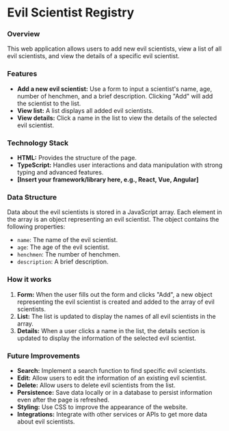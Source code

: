 # Evil Scientist Registry

### Overview

This web application allows users to add new evil scientists, view a list of all evil scientists, and view the details of a specific evil scientist.

### Features

- **Add a new evil scientist:** Use a form to input a scientist's name, age, number of henchmen, and a brief description. Clicking "Add" will add the scientist to the list.
- **View list:** A list displays all added evil scientists.
- **View details:** Click a name in the list to view the details of the selected evil scientist.

### Technology Stack

- **HTML:** Provides the structure of the page.
- **TypeScript:** Handles user interactions and data manipulation with strong typing and advanced features.
- **[Insert your framework/library here, e.g., React, Vue, Angular]**

### Data Structure

Data about the evil scientists is stored in a JavaScript array. Each element in the array is an object representing an evil scientist. The object contains the following properties:

- `name`: The name of the evil scientist.
- `age`: The age of the evil scientist.
- `henchmen`: The number of henchmen.
- `description`: A brief description.

### How it works

1. **Form:** When the user fills out the form and clicks "Add", a new object representing the evil scientist is created and added to the array of evil scientists.
2. **List:** The list is updated to display the names of all evil scientists in the array.
3. **Details:** When a user clicks a name in the list, the details section is updated to display the information of the selected evil scientist.

### Future Improvements

- **Search:** Implement a search function to find specific evil scientists.
- **Edit:** Allow users to edit the information of an existing evil scientist.
- **Delete:** Allow users to delete evil scientists from the list.
- **Persistence:** Save data locally or in a database to persist information even after the page is refreshed.
- **Styling:** Use CSS to improve the appearance of the website.
- **Integrations:** Integrate with other services or APIs to get more data about evil scientists.
